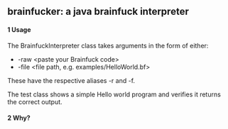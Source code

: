 ## brainfucker: a java brainfuck interpreter 
#### 1 Usage 
The BrainfuckInterpreter class takes arguments in the form of either:
- -raw <paste your Brainfuck code\>
- -file <file path, e.g. examples/HelloWorld.bf\>

These have the respective aliases -r and -f.

The test class shows a simple Hello world program and verifies it returns the correct output.

#### 2 Why?
